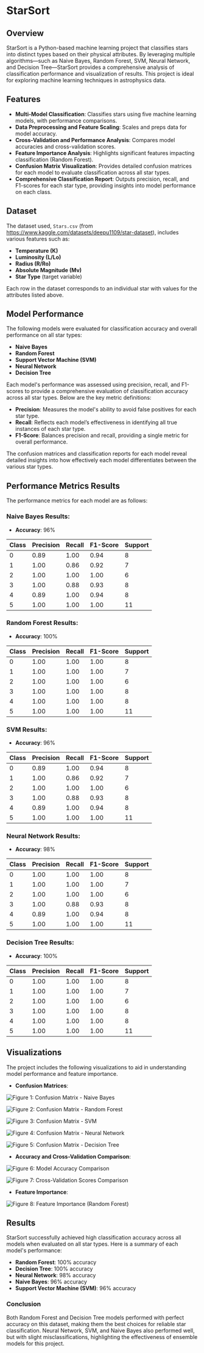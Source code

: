 # StarSort

## Overview
StarSort is a Python-based machine learning project that classifies stars into distinct types based on their physical attributes. By leveraging multiple algorithms—such as Naive Bayes, Random Forest, SVM, Neural Network, and Decision Tree—StarSort provides a comprehensive analysis of classification performance and visualization of results. This project is ideal for exploring machine learning techniques in astrophysics data.

## Features
- **Multi-Model Classification**: Classifies stars using five machine learning models, with performance comparisons.
- **Data Preprocessing and Feature Scaling**: Scales and preps data for model accuracy.
- **Cross-Validation and Performance Analysis**: Compares model accuracies and cross-validation scores.
- **Feature Importance Analysis**: Highlights significant features impacting classification (Random Forest).
- **Confusion Matrix Visualization**: Provides detailed confusion matrices for each model to evaluate classification across all star types.
- **Comprehensive Classification Report**: Outputs precision, recall, and F1-scores for each star type, providing insights into model performance on each class.

## Dataset
The dataset used, `Stars.csv` (from https://www.kaggle.com/datasets/deepu1109/star-dataset), includes various features such as:
- **Temperature (K)**
- **Luminosity (L/Lo)**
- **Radius (R/Ro)**
- **Absolute Magnitude (Mv)**
- **Star Type** (target variable)

Each row in the dataset corresponds to an individual star with values for the attributes listed above.

## Model Performance
The following models were evaluated for classification accuracy and overall performance on all star types:

- **Naive Bayes**
- **Random Forest**
- **Support Vector Machine (SVM)**
- **Neural Network**
- **Decision Tree**

Each model's performance was assessed using precision, recall, and F1-scores to provide a comprehensive evaluation of classification accuracy across all star types. Below are the key metric definitions:

- **Precision**: Measures the model's ability to avoid false positives for each star type.
- **Recall**: Reflects each model’s effectiveness in identifying all true instances of each star type.
- **F1-Score**: Balances precision and recall, providing a single metric for overall performance.

The confusion matrices and classification reports for each model reveal detailed insights into how effectively each model differentiates between the various star types.

## Performance Metrics Results
The performance metrics for each model are as follows:

### Naive Bayes Results:
- **Accuracy**: 96%

| Class | Precision | Recall | F1-Score | Support |
|-------|-----------|--------|----------|---------|
| 0     | 0.89      | 1.00   | 0.94     | 8       |
| 1     | 1.00      | 0.86   | 0.92     | 7       |
| 2     | 1.00      | 1.00   | 1.00     | 6       |
| 3     | 1.00      | 0.88   | 0.93     | 8       |
| 4     | 0.89      | 1.00   | 0.94     | 8       |
| 5     | 1.00      | 1.00   | 1.00     | 11      |


### Random Forest Results:
- **Accuracy**: 100%

| Class | Precision | Recall | F1-Score | Support |
|-------|-----------|--------|----------|---------|
| 0     | 1.00      | 1.00   | 1.00     | 8       |
| 1     | 1.00      | 1.00   | 1.00     | 7       |
| 2     | 1.00      | 1.00   | 1.00     | 6       |
| 3     | 1.00      | 1.00   | 1.00     | 8       |
| 4     | 1.00      | 1.00   | 1.00     | 8       |
| 5     | 1.00      | 1.00   | 1.00     | 11      |


### SVM Results:
- **Accuracy**: 96%

| Class | Precision | Recall | F1-Score | Support |
|-------|-----------|--------|----------|---------|
| 0     | 0.89      | 1.00   | 0.94     | 8       |
| 1     | 1.00      | 0.86   | 0.92     | 7       |
| 2     | 1.00      | 1.00   | 1.00     | 6       |
| 3     | 1.00      | 0.88   | 0.93     | 8       |
| 4     | 0.89      | 1.00   | 0.94     | 8       |
| 5     | 1.00      | 1.00   | 1.00     | 11      |


### Neural Network Results:
- **Accuracy**: 98%

| Class | Precision | Recall | F1-Score | Support |
|-------|-----------|--------|----------|---------|
| 0     | 1.00      | 1.00   | 1.00     | 8       |
| 1     | 1.00      | 1.00   | 1.00     | 7       |
| 2     | 1.00      | 1.00   | 1.00     | 6       |
| 3     | 1.00      | 0.88   | 0.93     | 8       |
| 4     | 0.89      | 1.00   | 0.94     | 8       |
| 5     | 1.00      | 1.00   | 1.00     | 11      |


### Decision Tree Results:
- **Accuracy**: 100%

| Class | Precision | Recall | F1-Score | Support |
|-------|-----------|--------|----------|---------|
| 0     | 1.00      | 1.00   | 1.00     | 8       |
| 1     | 1.00      | 1.00   | 1.00     | 7       |
| 2     | 1.00      | 1.00   | 1.00     | 6       |
| 3     | 1.00      | 1.00   | 1.00     | 8       |
| 4     | 1.00      | 1.00   | 1.00     | 8       |
| 5     | 1.00      | 1.00   | 1.00     | 11      |








## Visualizations
The project includes the following visualizations to aid in understanding model performance and feature importance.

- **Confusion Matrices**:

![Figure 1: Confusion Matrix - Naive Bayes](figures/figure1.png)

![Figure 2: Confusion Matrix - Random Forest](figures/figure2.png)

![Figure 3: Confusion Matrix - SVM](figures/figure3.png)

![Figure 4: Confusion Matrix - Neural Network](figures/figure4.png)

![Figure 5: Confusion Matrix - Decision Tree](figures/figure5.png)

- **Accuracy and Cross-Validation Comparison**:

![Figure 6: Model Accuracy Comparison](figures/figure6.png)

![Figure 7: Cross-Validation Scores Comparison](figures/figure7.png)

- **Feature Importance**:

![Figure 8: Feature Importance (Random Forest)](figures/figure8.png)

## Results
StarSort successfully achieved high classification accuracy across all models when evaluated on all star types. Here is a summary of each model's performance:

- **Random Forest**: 100% accuracy
- **Decision Tree**: 100% accuracy
- **Neural Network**: 98% accuracy
- **Naive Bayes**: 96% accuracy
- **Support Vector Machine (SVM)**: 96% accuracy

### Conclusion
Both Random Forest and Decision Tree models performed with perfect accuracy on this dataset, making them the best choices for reliable star classification. Neural Network, SVM, and Naive Bayes also performed well, but with slight misclassifications, highlighting the effectiveness of ensemble models for this project.
